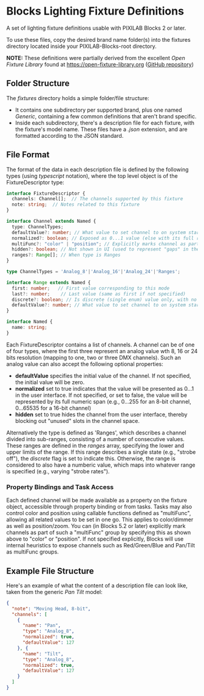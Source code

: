 Blocks Lighting Fixture Definitions
===================================

A set of lighting fixture definitions usable with PIXILAB Blocks 2 or later.

To use these files, copy the desired brand name folder(s) into the fixtures directory located inside your PIXILAB-Blocks-root directory.

**NOTE:** These definitions were partially derived from the excellent _Open Fixture Library_ found at https://open-fixture-library.org ([GitHub repository](https://github.com/OpenLightingProject/open-fixture-library))

## Folder Structure

The _fixtures_ directory holds a simple folder/file structure:

  * It contains one subdirectory per supported brand, plus one named _Generic_, containing a few common definitions that aren't brand specific.
  * Inside each subdirectory, there's a description file for each fixture, with the fixture's model name. These files have a _.json_ extension, and are formatted according to the JSON standard.

## File Format

The format of the data in each description file is defined by the following types (using _typescript_ notation), where the top level object is of the FixtureDescriptor type:

```typescript
interface FixtureDescriptor {
  channels: Channel[];  // The channels supported by this fixture
  note: string;  // Notes related to this fixture
}

interface Channel extends Named {
  type: ChannelTypes;
  defaultValue?: number; // What value to set channel to on system start-up (not normalized)
  normalized?: boolean; // Exposed as 0...1 value (else with its full range depending on resolution)
  multiFunc?: "color" | "position"; // Explicitly marks channel as part of multiFunc Task callable 
  hidden?: boolean; // Not shown in UI (used to represent "gaps" in the channel sequence)
  ranges?: Range[]; // When type is Ranges
}

type ChannelTypes = 'Analog_8'|'Analog_16'|'Analog_24'|'Ranges';

interface Range extends Named {
  first: number;   // First value corresponding to this mode
  last?: number;	// Last value (same as first if not specified)
  discrete?: boolean; // Is discrete (single enum) value only, with no "range" within
  defaultValue?: number; // What value to set channel to on system start-up (normalized 0...1)
}

interface Named {
  name: string;
}
```

Each FixtureDescriptor contains a list of channels. A channel can be of one of four types, where the first three represent an analog value wth 8, 16 or 24 bits resolution (mapping to one, two or three DMX channels). Such an analog value can also accept the following optional properties:

  * **defaultValue** specifies the initial value of the channel. If not specified, the initial value will be zero.
  * **normalized** set to true indicates that the value will be presented as 0...1 in the user interface. If not specified, or set to false, the value will be represented by its full numeric span (e.g., 0...255 for an 8-bit channel, 0...65535 for a 16-bit channel)
  * **hidden** set to true hides the channel from the user interface, thereby blocking out "unused" slots in the channel space.

Alternatively the type is defined as 'Ranges', which describes a channel divided into sub-ranges,  consisting of a number of consecutive values. These ranges are defined in the _ranges_ array, specifying the lower and upper limits of the range. If this range describes a single state (e.g., "strobe off"), the _discrete_ flag is set to indicate this. Otherwise, the range is considered to also have a numberic value, which maps into whatever range is specified (e.g., varying "strobe rates").

### Property Bindings and Task Access

Each defined channel will be made available as a property on the fixture object, accessible through property binding or from tasks. Tasks may also control color and position using callable functions defined as "multiFunc", allowing all related values to be set in one go. This applies to color/dimmer as well as position/zoom. You can (in Blocks 5.2 or later) explicitly mark channels as part of such a "multiFunc" group by specifying this as shown above to "color" or "position". If not specified explicitly, Blocks will use internal heuristics to expose channels such as Red/Green/Blue and Pan/Tilt as multiFunc groups.

## Example File Structure

Here's an example of what the content of a description file can look like, taken from the generic _Pan Tilt_ model:

```json
{
  "note": "Moving Head, 8-bit",
  "channels": [
    {
      "name": "Pan",
      "type": "Analog_8",
      "normalized": true,
      "defaultValue": 127
    }, {
      "name": "Tilt",
      "type": "Analog_8",
      "normalized": true,
      "defaultValue": 127
    }
  ]
}
```
